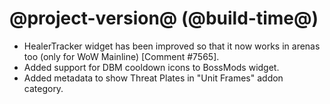 # @project-version@ (@build-time@)

* HealerTracker widget has been improved so that it now works in arenas too (only for WoW Mainline) [Comment #7565].
* Added support for DBM cooldown icons to BossMods widget.
* Added metadata to show Threat Plates in "Unit Frames" addon category.
